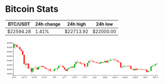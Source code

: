 # Bitcoin Stats

BTC/USDT|24h change|24h high|24h low|
|---|---|---|---|
|$22594.28|1.41%|$22713.92|$22000.00|

<img src="./chart.svg">
